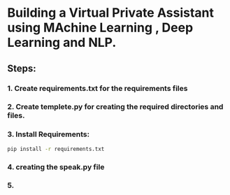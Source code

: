 # Building a Virtual Private Assistant using MAchine Learning , Deep Learning and NLP. 
## Steps:
### 1. Create requirements.txt for the requirements files
### 2. Create templete.py for creating the required directories and files.
### 3. Install Requirements:
```bash
pip install -r requirements.txt
```
### 4. creating the speak.py file
### 5. 